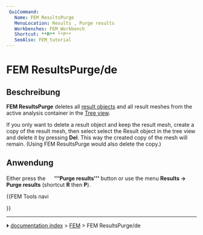 ```yaml
---
 GuiCommand:
   Name: FEM ResultsPurge
   MenuLocation: Results , Purge results
   Workbenches: FEM_Workbench
   Shortcut: **R** **P**
   SeeAlso: FEM_tutorial
---
```


# FEM ResultsPurge/de



## Beschreibung

**FEM ResultsPurge** deletes all [result objects](FEM_ResultShow.md) and all result meshes from the active analysis container in the [Tree view](Tree_view.md).

If you only want to delete a result object and keep the result mesh, create a copy of the result mesh, then select select the Result object in the tree view and delete it by pressing **Del**. This way the created copy of the mesh will remain. (Using FEM ResultsPurge would also delete the copy.)



## Anwendung

Either press the **<img src="images/FEM_ResultsPurge.svg" width=16px> '''Purge results'''** button or use the menu **Results → <img src="images/FEM_ResultsPurge.svg" width=16px> Purge results** (shortcut **R** then **P**).





{{FEM Tools navi

}}



---
⏵ [documentation index](../README.md) > [FEM](Category_FEM.md) > FEM ResultsPurge/de
